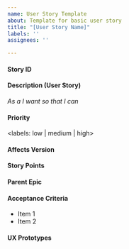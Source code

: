 ```yaml
---
name: User Story Template
about: Template for basic user story
title: "[User Story Name]"
labels: ''
assignees: ''

---
```


#### Story ID


#### Description (User Story)
*As a I want so that I can*

#### Priority
<labels: low | medium | high>

#### Affects Version


#### Story Points


#### Parent Epic


#### Acceptance Criteria
* Item 1
* Item 2


#### UX Prototypes
